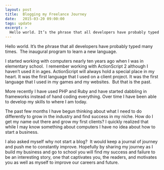 ```yaml
---
layout: post
title:  Blogging my Freelance Journey
date:   2015-03-20 09:00:00
tags: update
excerpt: >
  Hello world. It’s the phrase that all developers have probably typed many times.  The inaugural program to learn a new language.
---
```

Hello world. It’s the phrase that all developers have probably typed many times.  The inaugural program to learn a new language.

I started working with computers nearly ten years ago when I was in elementary school.  I remember working with ActionScript 2 although I haven’t used it in ages. ActionScript will always hold a special place in my heart. It was the first language that I used on a client project. It was the first language that I used in my games and my websites.  But that is the past.

More recently I have used PHP and Ruby and have started dabbling in frameworks instead of hand coding everything. Over time I have been able to develop my skills to where I am today.

The past few months I have begun thinking about what I need to do differently to grow in the industry and find success in my niche. How do I get my name out there and grow my first clients? I quickly realized that while I may know something about computers I have no idea about how to start a business.

I also asked myself why not start a blog?  It would keep a journal of journey and push me to constantly improve. Hopefully by sharing my journey as I build my business and go to school you will find my success and failure to be an interesting story, one that captivates you, the readers, and motivates you as well as myself to improve our careers and future.